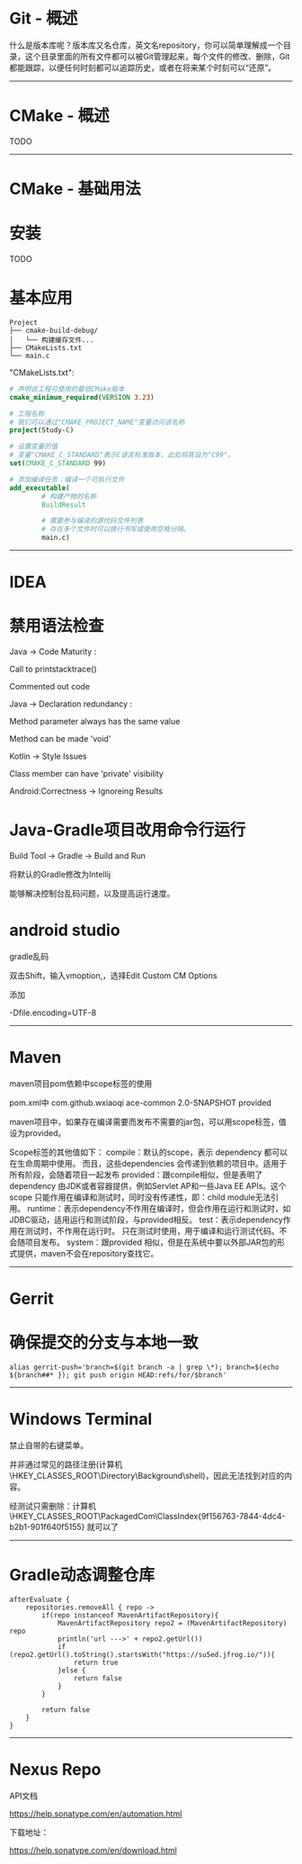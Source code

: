 # Git - 概述

什么是版本库呢？版本库又名仓库，英文名repository，你可以简单理解成一个目录，这个目录里面的所有文件都可以被Git管理起来，每个文件的修改、删除，Git都能跟踪，以便任何时刻都可以追踪历史，或者在将来某个时刻可以“还原”。

---

# CMake - 概述

TODO

---

# CMake - 基础用法

# 安装

TODO

# 基本应用



```text
Project
├── cmake-build-debug/
│   └── 构建缓存文件...
├── CMakeLists.txt
└── main.c
```





"CMakeLists.txt":

```cmake
# 声明该工程可使用的最低CMake版本
cmake_minimum_required(VERSION 3.23)

# 工程名称
# 我们可以通过"CMAKE_PROJECT_NAME"变量访问该名称
project(Study-C)

# 设置变量的值
# 变量"CMAKE_C_STANDARD"表示C语言标准版本，此处将其设为"C99"。
set(CMAKE_C_STANDARD 99)

# 添加编译任务：编译一个可执行文件
add_executable(
        # 构建产物的名称
        BuildResult

        # 需要参与编译的源代码文件列表
        # 存在多个文件时可以换行书写或使用空格分隔。
        main.c)
```


---

# IDEA

# 禁用语法检查

Java -> Code Maturity :

Call to printstacktrace()

Commented out code


Java -> Declaration redundancy :

Method parameter always has the same value

Method can be made 'void'


Kotlin -> Style Issues

Class member can have 'private' visibility


Android:Correctness -> Ignoreing Results


# Java-Gradle项目改用命令行运行

Build Tool -> Gradle -> Build and Run

将默认的Gradle修改为Intellij

能够解决控制台乱码问题，以及提高运行速度。



# android studio

gradle乱码

双击Shift，输入vmoption,，选择Edit Custom CM Options

添加

-Dfile.encoding=UTF-8


---

# Maven

maven项目pom依赖中scope标签的使用

pom.xml中
<dependency>
       <groupId>com.github.wxiaoqi</groupId>
       <artifactId>ace-common</artifactId>
       <version>2.0-SNAPSHOT</version>
       <scope>provided</scope>
  </dependency>

maven项目中，如果存在编译需要而发布不需要的jar包，可以用scope标签，值设为provided。

Scope标签的其他值如下：
compile：默认的scope，表示 dependency 都可以在生命周期中使用。
而且，这些dependencies 会传递到依赖的项目中。适用于所有阶段，会随着项目一起发布
provided：跟compile相似，但是表明了dependency 由JDK或者容器提供，例如Servlet AP和一些Java EE APIs。这个scope 只能作用在编译和测试时，同时没有传递性，即：child module无法引用。
runtime：表示dependency不作用在编译时，但会作用在运行和测试时，如JDBC驱动，适用运行和测试阶段，与provided相反。
test：表示dependency作用在测试时，不作用在运行时。 只在测试时使用，用于编译和运行测试代码。不会随项目发布。
system：跟provided 相似，但是在系统中要以外部JAR包的形式提供，maven不会在repository查找它。


---

# Gerrit

# 确保提交的分支与本地一致

```text
alias gerrit-push='branch=$(git branch -a | grep \*); branch=$(echo ${branch##* }); git push origin HEAD:refs/for/$branch'
```

---

# Windows Terminal

禁止自带的右键菜单。

并非通过常见的路径注册(计算机\HKEY_CLASSES_ROOT\Directory\Background\shell)，因此无法找到对应的内容。

经测试只需删除：计算机\HKEY_CLASSES_ROOT\PackagedCom\ClassIndex{9f156763-7844-4dc4-b2b1-901f640f5155} 就可以了

---

# Gradle动态调整仓库

```
afterEvaluate {
    repositories.removeAll { repo ->
        if(repo instanceof MavenArtifactRepository){
            MavenArtifactRepository repo2 = (MavenArtifactRepository) repo
            println('url --->' + repo2.getUrl())
            if (repo2.getUrl().toString().startsWith("https://su5ed.jfrog.io/")){
                return true
            }else {
                return false
            }
        }

        return false
    }
}
```


---

# Nexus Repo

API文档

https://help.sonatype.com/en/automation.html

下载地址：

https://help.sonatype.com/en/download.html

